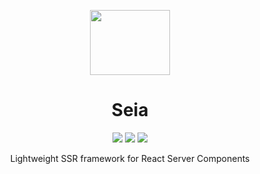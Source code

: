 <p align="center">
	<img
		src="https://static.wikia.nocookie.net/blue-archive/images/1/10/Seia_Icon.png"
		width="128"
		height="103.619047619"
	/>
</p>
<h1 align="center">Seia</h1>
<p align="center">
	<img src="https://img.shields.io/badge/vite-%23646CFF.svg?style=for-the-badge&logo=vite&logoColor=white" />
	<img src="https://img.shields.io/badge/react%2019-%2320232a.svg?style=for-the-badge&logo=react&logoColor=%2361DAFB" />
	<img src="https://img.shields.io/badge/swc-%23F8C557.svg?style=for-the-badge&logo=swc&logoColor=333333&iconColor=red" />
</p>
<p align="center">Lightweight SSR framework for React Server Components</p>
